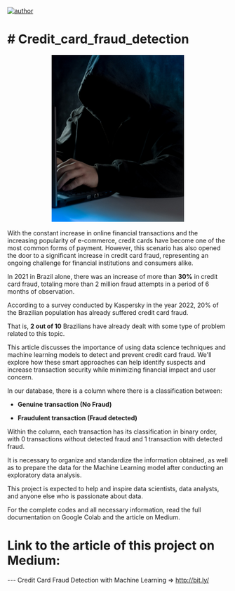 

[![author](https://img.shields.io/badge/author-gabrielduarte-red.svg)](https://www.linkedin.com/in/gabriel-duarte-671074146/)
# # Credit_card_fraud_detection
<p align="center">
  <img src="bermix-studio-bCrM2e1M0a4-unsplash.jpg" width=60% >
</p>

With the constant increase in online financial transactions and the increasing popularity of e-commerce, credit cards have become one of the most common forms of payment. However, this scenario has also opened the door to a significant increase in credit card fraud, representing an ongoing challenge for financial institutions and consumers alike.

In 2021 in Brazil alone, there was an increase of more than **30%** in credit card fraud, totaling more than 2 million fraud attempts in a period of 6 months of observation.

According to a survey conducted by Kaspersky in the year 2022, 20% of the Brazilian population has already suffered credit card fraud.

That is, **2 out of 10** Brazilians have already dealt with some type of problem related to this topic.

This article discusses the importance of using data science techniques and machine learning models to detect and prevent credit card fraud. We'll explore how these smart approaches can help identify suspects and increase transaction security while minimizing financial impact and user concern.

In our database, there is a column where there is a classification between:

- **Genuine transaction (No Fraud)**

- **Fraudulent transaction (Fraud detected)**

Within the column, each transaction has its classification in binary order, with 0 transactions without detected fraud and 1 transaction with detected fraud.

It is necessary to organize and standardize the information obtained, as well as to prepare the data for the Machine Learning model after conducting an exploratory data analysis.

This project is expected to help and inspire data scientists, data analysts, and anyone else who is passionate about data.

For the complete codes and all necessary information, read the full documentation on Google Colab and the article on Medium.

# Link to the article of this project on Medium:
--- Credit Card Fraud Detection with Machine Learning => http://bit.ly/
   
